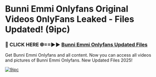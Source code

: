 # Bunni Emmi Onlyfans Original Videos 0nlyFans Leaked - Files Updated! (9ipc)

<h3>🔴 CLICK HERE 🌐==►► <a href="https://best4dudes.click/HH4t6V" rel="nofollow">Bunni Emmi Onlyfans Updated Files</a></h3>

Get Bunni Emmi Onlyfans and all content. Now you can access all videos and pictures of Bunni Emmi Onlyfans. New Updated Files 2025!

[![9ipc](https://github.com/user-attachments/assets/8c521d6e-e6e3-4a75-9320-d58ab9d79d5b)](https://best4dudes.click/HH4t6V)
